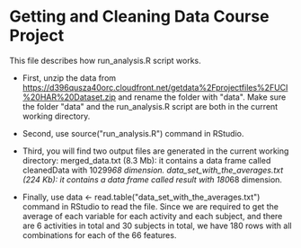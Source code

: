 Getting and Cleaning Data Course Project
========================================

This file describes how run_analysis.R script works.

* First, unzip the data from https://d396qusza40orc.cloudfront.net/getdata%2Fprojectfiles%2FUCI%20HAR%20Dataset.zip 
and rename the folder with "data".
Make sure the folder "data" and the run_analysis.R script are both in the current working directory.

* Second, use source("run_analysis.R") command in RStudio.

* Third, you will find two output files are generated in the current working directory:
merged_data.txt (8.3 Mb): it contains a data frame called cleanedData with 10299*68 dimension.
data_set_with_the_averages.txt (224 Kb): it contains a data frame called result with 180*68 dimension.

* Finally, use data <- read.table("data_set_with_the_averages.txt") command in RStudio to read the file. 
Since we are required to get the average of each variable for each activity and each subject, 
and there are 6 activities in total and 30 subjects in total, 
we have 180 rows with all combinations for each of the 66 features.
